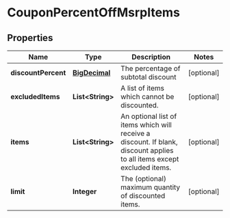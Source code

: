 
# CouponPercentOffMsrpItems

## Properties
Name | Type | Description | Notes
------------ | ------------- | ------------- | -------------
**discountPercent** | [**BigDecimal**](BigDecimal.md) | The percentage of subtotal discount |  [optional]
**excludedItems** | **List&lt;String&gt;** | A list of items which cannot be discounted. |  [optional]
**items** | **List&lt;String&gt;** | An optional list of items which will receive a discount.  If blank, discount applies to all items except excluded items. |  [optional]
**limit** | **Integer** | The (optional) maximum quantity of discounted items. |  [optional]



